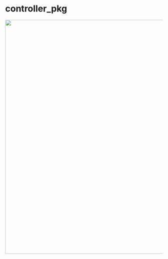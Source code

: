 # controller_pkg

<a href="url"><img src="https://user-images.githubusercontent.com/69919668/143199697-a70d4264-5c53-43b7-84b3-4210c07b53ae.png" align="left" height="750" ></a>
